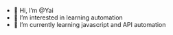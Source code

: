 - 👋 Hi, I’m @Yai
- 👀 I’m interested in learning automation
- 🌱 I’m currently learning javascript and API automation

<!---
Yailynd24/Yailynd24 is a ✨ special ✨ repository because its `README.md` (this file) appears on your GitHub profile.
You can click the Preview link to take a look at your changes.
--->
